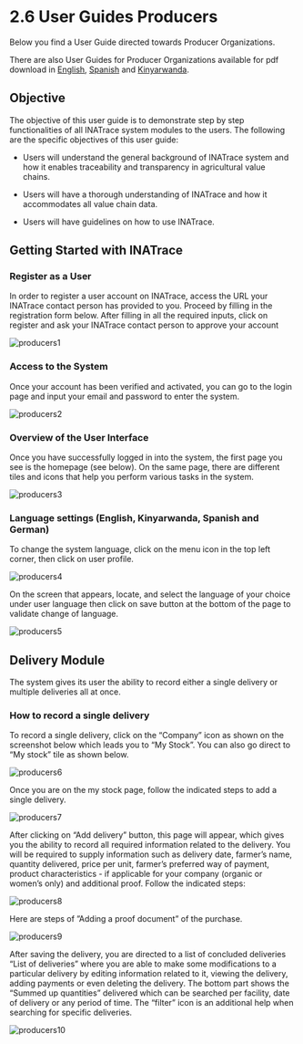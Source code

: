 # 2.6 User Guides Producers

Below you find a User Guide directed towards Producer Organizations. 

There are also User Guides for Producer Organizations available for pdf download in [English](https://www.sustainable-supply-chains.org/fileadmin/INA/INATrace_2.0_User_guide_2023_Producers.pdf), [Spanish](https://www.sustainable-supply-chains.org/fileadmin/INA/Wissen_Werkzeuge/INATrace/INATrace_2.0_PRODUCTOR_instrucciones_de_uso.pdf) and [Kinyarwanda](https://www.sustainable-supply-chains.org/fileadmin/INA/Wissen_Werkzeuge/INATrace/INATrace_2.0_User_guide_2023_Producers__Kinyarwanda.pdf).

## Objective

The objective of this user guide is to demonstrate step by step functionalities of all INATrace system modules to the users. The following are the specific objectives of this user guide: 

- Users will understand the general background of INATrace system and how it enables traceability and transparency in agricultural value chains. 

- Users will have a thorough understanding of INATrace and how it accommodates all value chain data. 

- Users will have guidelines on how to use INATrace.

## Getting Started with INATrace

### Register as a User

In order to register a user account on INATrace, access the URL your INATrace contact person has provided to you. Proceed by filling in the registration form below. After filling in all the required inputs, click on register and ask your INATrace contact person to approve your account

![producers1](/images/producers1.png)

### Access to the System

Once your account has been verified and activated, you can go to the login page and input your email and password to enter the system. 

![producers2](/images/producers2.png)

### Overview of the User Interface

Once you have successfully logged in into the system, the first page you see is the homepage (see below). On the same page, there are different tiles and icons that help you perform various tasks in the system.

![producers3](/images/producers3.png)

### Language settings (English, Kinyarwanda, Spanish and German)

To change the system language, click on the menu icon in the top left corner, then click on user profile.

![producers4](/images/producers4.png)

On the screen that appears, locate, and select the language of your choice under user language then click on save button at the bottom of the page to validate change of language.

![producers5](/images/producers5.png)

## Delivery Module

The system gives its user the ability to record either a single delivery or multiple deliveries all at once.

### How to record a single delivery

To record a single delivery, click on the “Company” icon as shown on the screenshot below which leads you to “My Stock”. You can also go direct to “My stock” tile as shown below.

![producers6](/images/producers6.png)

Once you are on the my stock page, follow the indicated steps to add a single delivery.

![producers7](/images/producers7.png)

After clicking on “Add delivery” button, this page will appear, which gives you the ability to record all required information related to the delivery. You will be required to supply information such as delivery date, farmer’s name, quantity delivered, price per unit, farmer’s preferred way of payment, product characteristics - if applicable for your company (organic or women’s only) and additional proof. Follow the indicated steps:

![producers8](/images/producers8.png)

Here are steps of ”Adding a proof document” of the purchase.

![producers9](/images/producers9.png)

After saving the delivery, you are directed to a list of concluded deliveries “List of deliveries” where you are able to make some modifications to a particular delivery by editing information related to it, viewing the delivery, adding payments or even deleting the delivery. The bottom part shows the “Summed up quantities” delivered which can be searched per facility, date of delivery or any period of time. The “filter” icon is an additional help when searching for specific deliveries. 

![producers10](/images/producers10.png)



